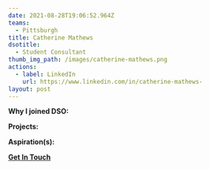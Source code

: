 ```yaml
---
date: 2021-08-28T19:06:52.964Z
teams:
  - Pittsburgh
title: Catherine Mathews
dsotitle:
  - Student Consultant
thumb_img_path: /images/catherine-mathews.png
actions:
  - label: LinkedIn
    url: https://www.linkedin.com/in/catherine-mathews-
layout: post
---
```

**Why I joined DSO:** 

**Projects:**

**Aspiration(s):**

**[Get In Touch](mailto:catherinemathews@dsoglobal.org)**